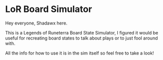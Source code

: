# LoR Board Simulator
Hey everyone, Shadawx here.

This is a Legends of Runeterra Board State Simulator, I figured it would be useful for recreating board states to talk about plays or to just fool around with.

All the info for how to use it is in the sim itself so feel free to take a look!
